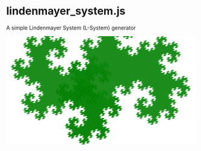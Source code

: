 # lindenmayer_system.js

A simple Lindenmayer System (L-System) generator


![dragon curve](dragon.png?raw=true)



